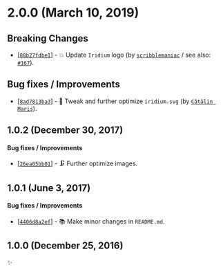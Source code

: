 # 2.0.0 (March 10, 2019)

## Breaking Changes

* [[`88b27fdbe1`](https://github.com/alrra/browser-logos/commit/88b27fdbe1bb6c9440385e5027ad5aa7de23a171)] - 💥 Update `Iridium` logo (by [`scribblemaniac`](https://github.com/scribblemaniac) / see also: [`#167`](https://github.com/alrra/browser-logos/issues/167)).

## Bug fixes / Improvements

* [[`8ad7813ba3`](https://github.com/alrra/browser-logos/commit/8ad7813ba37934f854354ad52c149f8f6a5439e5)] - 🔧 Tweak and further optimize `iridium.svg` (by [`Cătălin Mariș`](https://github.com/alrra)).


## 1.0.2 (December 30, 2017)

#### Bug fixes / Improvements

* [[`26ea05bb01`](https://github.com/alrra/browser-logos/commit/26ea05bb012377c3306c511294be0fcb655aaa6b)] - 🗜 Further optimize images.


## 1.0.1 (June 3, 2017)

#### Bug fixes / Improvements

* [[`4406d8a2ef`](https://github.com/alrra/browser-logos/commit/4406d8a2ef0f9cf1fd91cf1c9b438b2096a51bba)] - 📚 Make minor changes in `README.md`.


## 1.0.0 (December 25, 2016)

✨
